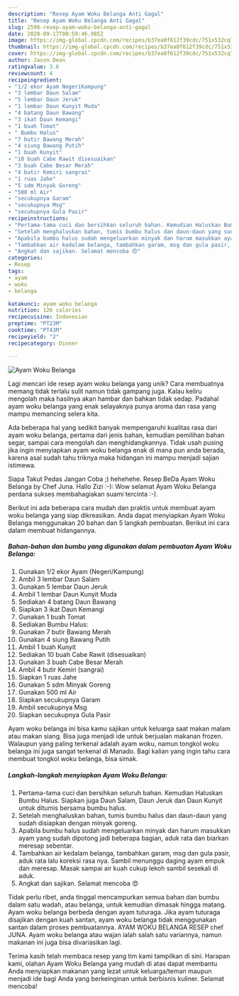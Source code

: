 ```yaml
---
description: "Resep Ayam Woku Belanga Anti Gagal"
title: "Resep Ayam Woku Belanga Anti Gagal"
slug: 2598-resep-ayam-woku-belanga-anti-gagal
date: 2020-09-17T00:59:46.985Z
image: https://img-global.cpcdn.com/recipes/b37ea0f612f39cdc/751x532cq70/ayam-woku-belanga-foto-resep-utama.jpg
thumbnail: https://img-global.cpcdn.com/recipes/b37ea0f612f39cdc/751x532cq70/ayam-woku-belanga-foto-resep-utama.jpg
cover: https://img-global.cpcdn.com/recipes/b37ea0f612f39cdc/751x532cq70/ayam-woku-belanga-foto-resep-utama.jpg
author: Jason Dean
ratingvalue: 3.6
reviewcount: 4
recipeingredient:
- "1/2 ekor Ayam NegeriKampung"
- "3 lembar Daun Salam"
- "5 lembar Daun Jeruk"
- "1 lembar Daun Kunyit Muda"
- "4 batang Daun Bawang"
- "3 ikat Daun Kemangi"
- "1 buah Tomat"
- " Bumbu Halus"
- "7 butir Bawang Merah"
- "4 siung Bawang Putih"
- "1 buah Kunyit"
- "10 buah Cabe Rawit disesuaikan"
- "3 buah Cabe Besar Merah"
- "4 butir Kemiri sangrai"
- "1 ruas Jahe"
- "5 sdm Minyak Goreng"
- "500 ml Air"
- "secukupnya Garam"
- "secukupnya Msg"
- "secukupnya Gula Pasir"
recipeinstructions:
- "Pertama-tama cuci dan bersihkan seluruh bahan. Kemudian Haluskan Bumbu Halus. Siapkan juga Daun Salam, Daun Jeruk dan Daun Kunyit untuk ditumis bersama bumbu halus."
- "Setelah menghaluskan bahan, tumis bumbu halus dan daun-daun yang sudah disiapkan dengan minyak goreng."
- "Apabila bumbu halus sudah mengeluarkan minyak dan harum masukkan ayam yang sudah dipotong jadi beberapa bagian, aduk rata dan biarkan meresap sebentar."
- "Tambahkan air kedalam belanga, tambahkan garam, msg dan gula pasir, aduk rata lalu koreksi rasa nya. Sambil menunggu daging ayam empuk dan meresap. Masak sampai air kuah cukup lekoh sambil sesekali di aduk."
- "Angkat dan sajikan. Selamat mencoba 😍"
categories:
- Resep
tags:
- ayam
- woku
- belanga

katakunci: ayam woku belanga 
nutrition: 126 calories
recipecuisine: Indonesian
preptime: "PT23M"
cooktime: "PT43M"
recipeyield: "2"
recipecategory: Dinner

---
```



![Ayam Woku Belanga](https://img-global.cpcdn.com/recipes/b37ea0f612f39cdc/751x532cq70/ayam-woku-belanga-foto-resep-utama.jpg)

Lagi mencari ide resep ayam woku belanga yang unik? Cara membuatnya memang tidak terlalu sulit namun tidak gampang juga. Kalau keliru mengolah maka hasilnya akan hambar dan bahkan tidak sedap. Padahal ayam woku belanga yang enak selayaknya punya aroma dan rasa yang mampu memancing selera kita.

Ada beberapa hal yang sedikit banyak mempengaruhi kualitas rasa dari ayam woku belanga, pertama dari jenis bahan, kemudian pemilihan bahan segar, sampai cara mengolah dan menghidangkannya. Tidak usah pusing jika ingin menyiapkan ayam woku belanga enak di mana pun anda berada, karena asal sudah tahu triknya maka hidangan ini mampu menjadi sajian istimewa.

Siapa Takut Pedas Jangan Coba ;) hehehehe. Resep BeDa Ayam Woku Belanga by Chef Juna. Hallo Zizi :-): Wow selamat Ayam Woku Belanga perdana sukses membahagiakan suami tercinta :-).


Berikut ini ada beberapa cara mudah dan praktis untuk membuat ayam woku belanga yang siap dikreasikan. Anda dapat menyiapkan Ayam Woku Belanga menggunakan 20 bahan dan 5 langkah pembuatan. Berikut ini cara dalam membuat hidangannya.

<!--inarticleads1-->

##### Bahan-bahan dan bumbu yang digunakan dalam pembuatan Ayam Woku Belanga:

1. Gunakan 1/2 ekor Ayam (Negeri/Kampung)
1. Ambil 3 lembar Daun Salam
1. Gunakan 5 lembar Daun Jeruk
1. Ambil 1 lembar Daun Kunyit Muda
1. Sediakan 4 batang Daun Bawang
1. Siapkan 3 ikat Daun Kemangi
1. Gunakan 1 buah Tomat
1. Sediakan  Bumbu Halus:
1. Gunakan 7 butir Bawang Merah
1. Gunakan 4 siung Bawang Putih
1. Ambil 1 buah Kunyit
1. Sediakan 10 buah Cabe Rawit (disesuaikan)
1. Gunakan 3 buah Cabe Besar Merah
1. Ambil 4 butir Kemiri (sangrai)
1. Siapkan 1 ruas Jahe
1. Gunakan 5 sdm Minyak Goreng
1. Gunakan 500 ml Air
1. Siapkan secukupnya Garam
1. Ambil secukupnya Msg
1. Siapkan secukupnya Gula Pasir


Ayam woku belanga ini bisa kamu sajikan untuk keluarga saat makan malam atau makan siang. Bisa juga menjadi ide untuk berjualan makanan frozen. Walaupun yang paling terkenal adalah ayam woku, namun tongkol woku belanga ini juga sangat terkenal di Manado. Bagi kalian yang ingin tahu cara membuat tongkol woku belanga, bisa simak. 

<!--inarticleads2-->

##### Langkah-langkah menyiapkan Ayam Woku Belanga:

1. Pertama-tama cuci dan bersihkan seluruh bahan. Kemudian Haluskan Bumbu Halus. Siapkan juga Daun Salam, Daun Jeruk dan Daun Kunyit untuk ditumis bersama bumbu halus.
1. Setelah menghaluskan bahan, tumis bumbu halus dan daun-daun yang sudah disiapkan dengan minyak goreng.
1. Apabila bumbu halus sudah mengeluarkan minyak dan harum masukkan ayam yang sudah dipotong jadi beberapa bagian, aduk rata dan biarkan meresap sebentar.
1. Tambahkan air kedalam belanga, tambahkan garam, msg dan gula pasir, aduk rata lalu koreksi rasa nya. Sambil menunggu daging ayam empuk dan meresap. Masak sampai air kuah cukup lekoh sambil sesekali di aduk.
1. Angkat dan sajikan. Selamat mencoba 😍


Tidak perlu ribet, anda tinggal mencampurkan semua bahan dan bumbu dalam satu wadah, atau belanga, untuk kemudian dimasak hingga matang. Ayam woku belanga berbeda dengan ayam tuturaga. Jika ayam tuturaga disajikan dengan kuah santan, ayam woku belanga tidak menggunakan santan dalam proses pembuatannya. AYAM WOKU BELANGA RESEP chef JUNA. Ayam woku belanga atau wajan ialah salah satu variannya, namun makanan ini juga bisa divariasikan lagi. 

Terima kasih telah membaca resep yang tim kami tampilkan di sini. Harapan kami, olahan Ayam Woku Belanga yang mudah di atas dapat membantu Anda menyiapkan makanan yang lezat untuk keluarga/teman maupun menjadi ide bagi Anda yang berkeinginan untuk berbisnis kuliner. Selamat mencoba!
